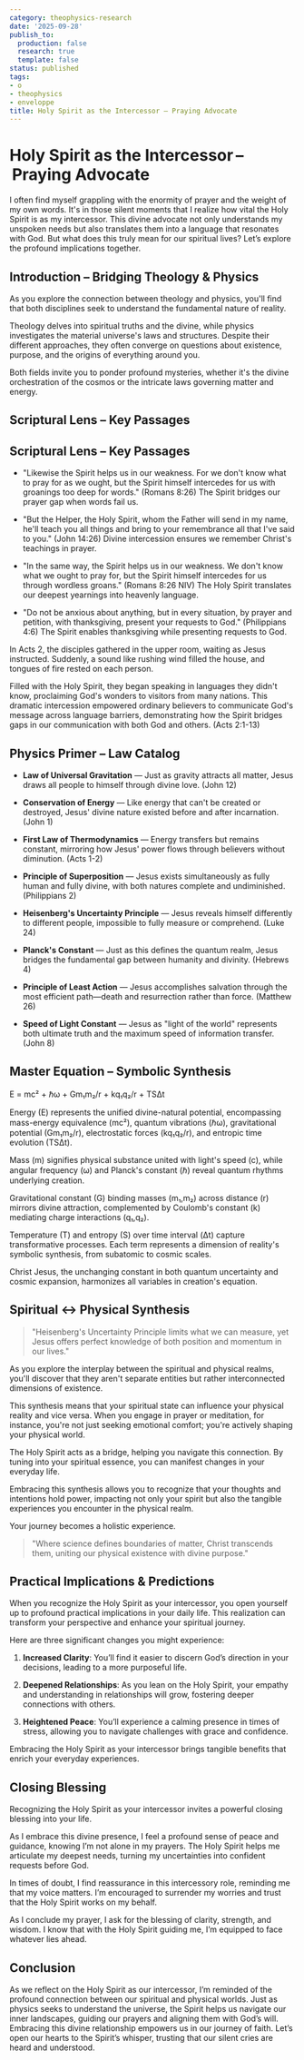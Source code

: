 ```yaml
---
category: theophysics-research
date: '2025-09-28'
publish_to:
  production: false
  research: true
  template: false
status: published
tags:
- o
- theophysics
- enveloppe
title: Holy Spirit as the Intercessor – Praying Advocate
---
```

   
# Holy Spirit as the Intercessor – Praying Advocate   
   
I often find myself grappling with the enormity of prayer and the weight of my own words. It's in those silent moments that I realize how vital the Holy Spirit is as my intercessor. This divine advocate not only understands my unspoken needs but also translates them into a language that resonates with God. But what does this truly mean for our spiritual lives? Let’s explore the profound implications together.   
   
## Introduction – Bridging Theology & Physics   
   
As you explore the connection between theology and physics, you'll find that both disciplines seek to understand the fundamental nature of reality.   
   
Theology delves into spiritual truths and the divine, while physics investigates the material universe's laws and structures. Despite their different approaches, they often converge on questions about existence, purpose, and the origins of everything around you.   
   
Both fields invite you to ponder profound mysteries, whether it's the divine orchestration of the cosmos or the intricate laws governing matter and energy.   
   
## Scriptural Lens – Key Passages   
   
## Scriptural Lens – Key Passages   
   
* "Likewise the Spirit helps us in our weakness. For we don't know what to pray for as we ought, but the Spirit himself intercedes for us with groanings too deep for words." (Romans 8:26) The Spirit bridges our prayer gap when words fail us.   
   
* "But the Helper, the Holy Spirit, whom the Father will send in my name, he'll teach you all things and bring to your remembrance all that I've said to you." (John 14:26) Divine intercession ensures we remember Christ's teachings in prayer.   
   
* "In the same way, the Spirit helps us in our weakness. We don't know what we ought to pray for, but the Spirit himself intercedes for us through wordless groans." (Romans 8:26 NIV) The Holy Spirit translates our deepest yearnings into heavenly language.   
   
* "Do not be anxious about anything, but in every situation, by prayer and petition, with thanksgiving, present your requests to God." (Philippians 4:6) The Spirit enables thanksgiving while presenting requests to God.   
   
In Acts 2, the disciples gathered in the upper room, waiting as Jesus instructed. Suddenly, a sound like rushing wind filled the house, and tongues of fire rested on each person.   
   
Filled with the Holy Spirit, they began speaking in languages they didn't know, proclaiming God's wonders to visitors from many nations. This dramatic intercession empowered ordinary believers to communicate God's message across language barriers, demonstrating how the Spirit bridges gaps in our communication with both God and others. (Acts 2:1-13)   
   
## Physics Primer – Law Catalog   
   
* **Law of Universal Gravitation** — Just as gravity attracts all matter, Jesus draws all people to himself through divine love. (John 12)   
   
* **Conservation of Energy** — Like energy that can't be created or destroyed, Jesus' divine nature existed before and after incarnation. (John 1)   
   
* **First Law of Thermodynamics** — Energy transfers but remains constant, mirroring how Jesus' power flows through believers without diminution. (Acts 1-2)   
   
* **Principle of Superposition** — Jesus exists simultaneously as fully human and fully divine, with both natures complete and undiminished. (Philippians 2)   
   
* **Heisenberg's Uncertainty Principle** — Jesus reveals himself differently to different people, impossible to fully measure or comprehend. (Luke 24)   
   
* **Planck's Constant** — Just as this defines the quantum realm, Jesus bridges the fundamental gap between humanity and divinity. (Hebrews 4)   
   
* **Principle of Least Action** — Jesus accomplishes salvation through the most efficient path—death and resurrection rather than force. (Matthew 26)   
   
* **Speed of Light Constant** — Jesus as "light of the world" represents both ultimate truth and the maximum speed of information transfer. (John 8)   
   
## Master Equation – Symbolic Synthesis   
   
E = mc² + ℏω + Gm₁m₂/r + kq₁q₂/r + TSΔt   
   
Energy (E) represents the unified divine-natural potential, encompassing mass-energy equivalence (mc²), quantum vibrations (ℏω), gravitational potential (Gm₁m₂/r), electrostatic forces (kq₁q₂/r), and entropic time evolution (TSΔt).   
   
Mass (m) signifies physical substance united with light's speed (c), while angular frequency (ω) and Planck's constant (ℏ) reveal quantum rhythms underlying creation.   
   
Gravitational constant (G) binding masses (m₁,m₂) across distance (r) mirrors divine attraction, complemented by Coulomb's constant (k) mediating charge interactions (q₁,q₂).   
   
Temperature (T) and entropy (S) over time interval (Δt) capture transformative processes. Each term represents a dimension of reality's symbolic synthesis, from subatomic to cosmic scales.   
   
Christ Jesus, the unchanging constant in both quantum uncertainty and cosmic expansion, harmonizes all variables in creation's equation.   
   
## Spiritual ↔ Physical Synthesis   
   
> "Heisenberg's Uncertainty Principle limits what we can measure, yet Jesus offers perfect knowledge of both position and momentum in our lives."   
   
As you explore the interplay between the spiritual and physical realms, you'll discover that they aren't separate entities but rather interconnected dimensions of existence.   
   
This synthesis means that your spiritual state can influence your physical reality and vice versa. When you engage in prayer or meditation, for instance, you're not just seeking emotional comfort; you're actively shaping your physical world.   
   
The Holy Spirit acts as a bridge, helping you navigate this connection. By tuning into your spiritual essence, you can manifest changes in your everyday life.   
   
Embracing this synthesis allows you to recognize that your thoughts and intentions hold power, impacting not only your spirit but also the tangible experiences you encounter in the physical realm.   
   
Your journey becomes a holistic experience.   
   
> "Where science defines boundaries of matter, Christ transcends them, uniting our physical existence with divine purpose."   
   
## Practical Implications & Predictions   
   
When you recognize the Holy Spirit as your intercessor, you open yourself up to profound practical implications in your daily life. This realization can transform your perspective and enhance your spiritual journey.   
   
Here are three significant changes you might experience:   
   
1. **Increased Clarity**: You’ll find it easier to discern God’s direction in your decisions, leading to a more purposeful life.   
   
2. **Deepened Relationships**: As you lean on the Holy Spirit, your empathy and understanding in relationships will grow, fostering deeper connections with others.   
   
3. **Heightened Peace**: You’ll experience a calming presence in times of stress, allowing you to navigate challenges with grace and confidence.   
   
Embracing the Holy Spirit as your intercessor brings tangible benefits that enrich your everyday experiences.   
   
## Closing Blessing   
   
Recognizing the Holy Spirit as your intercessor invites a powerful closing blessing into your life.   
   
As I embrace this divine presence, I feel a profound sense of peace and guidance, knowing I’m not alone in my prayers. The Holy Spirit helps me articulate my deepest needs, turning my uncertainties into confident requests before God.   
   
In times of doubt, I find reassurance in this intercessory role, reminding me that my voice matters. I’m encouraged to surrender my worries and trust that the Holy Spirit works on my behalf.   
   
As I conclude my prayer, I ask for the blessing of clarity, strength, and wisdom. I know that with the Holy Spirit guiding me, I’m equipped to face whatever lies ahead.   
   
## Conclusion   
   
As we reflect on the Holy Spirit as our intercessor, I’m reminded of the profound connection between our spiritual and physical worlds. Just as physics seeks to understand the universe, the Spirit helps us navigate our inner landscapes, guiding our prayers and aligning them with God’s will. Embracing this divine relationship empowers us in our journey of faith. Let’s open our hearts to the Spirit’s whisper, trusting that our silent cries are heard and understood.